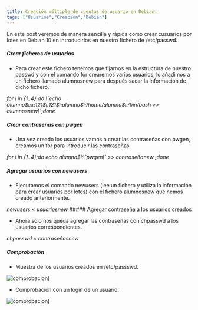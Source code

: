 ```yaml
---
title: Creación múltiple de cuentas de usuario en Debian.
tags: ["Usuarios","Creación","Debian"]
---
```


En este post veremos de manera sencilla y rápida como crear cusuarios por lotes en Debian 10 en introducirlos en nuestro fichero de /etc/passwd.

##### Crear ficheros de usuarios

- Para crear este fichero tenemos que fijarnos en la estructura de nuestro passwd y con el comando for crearemos varios usuarios, lo añadimos a un fichero llamado alumnosnew para después sacar la información de dicho fichero.

<em>
 for i in {1..4};do \`echo alumno$i:x:121$i:121$i:alumno$i:/home/alumno$i:/bin/bash >> alumnosnew\`;done
</em>

##### Crear contraseñas con pwgen

- Una vez creado los usuarios vamos a crear las contraseñas con pwgen, creamos un for para introducir las contraseñas.

<em>
 for i in {1..4};do echo alumno$i:\`pwgen\` >> contraseñanew ;done
</em>

#####  Agregar usuarios con newusers

- Ejecutamos el comando newusers (lee un fichero y utiliza la información para crear usuarios por lotes) con el fichero alumnosnew que hemos creado anteriormente.

<em>
 newusers < usuariosnew
</em>
#####  Agregar contraseña a los usuarios creados

- Ahora solo nos queda agregar las contraseñas con chpasswd a los usuarios correspondientes.

<em>
  chpasswd < contraseñasnew
</em>

##### Comprobación

- Muestra de los usuarios creados en /etc/passswd.

![comprobacion](/QuestTIC/img-post/batch/comprobacion.png))

- Comprobación con un login de un usuario.

![comprobacion](/QuestTIC/img-post/batch/login.png))
